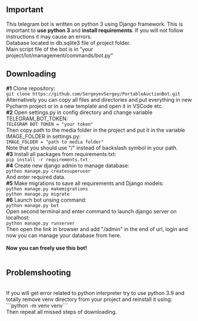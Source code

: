 <h2>Important</h2>

This telegram bot is written on python 3 using Django framework. This is important to <strong>use python 3</strong> and <strong>install requirements</strong>. If you will not follow instructions it may cause an errors.<br>Database located in db.sqlite3 file of project folder.<br>Main script file of the bot is in "your project/lot/management/commands/bot.py"

<h2>Downloading</h2>

<strong>#1</strong> Clone repository:<br>
```git clone https://github.com/SergeyevSergey/PortableAuctionBot.git```<br>
Alternatively you can copy all files and directories and put everything in new Pycharm project or in a new template and open it in VSCode etc.<br>
<strong>#2</strong> Open settings.py in config directory and change variable TELEGRAM_BOT_TOKEN:<br>
```TELEGRAM BOT TOKEN = "your token"```<br>
Then copy path to the media folder in the project and put it in the variable IMAGE_FOLDER in settings.py:<br>
```IMAGE_FOLDER = "path to media folder"```<br>
Note that you should use "/" instead of backslash symbol in your path.<br>
<strong>#3</strong> Install all packages from requirements.txt:<br>
```pip install -r requirements.txt```<br>
<strong>#4</strong> Create new django admin to manage database:<br>
```python manage.py createsuperuser```<br>
And enter required data.<br>
<strong>#5</strong> Make migrations to save all requirements and Django models:<br>
```python manage.py makemigrations```<br>
```python manage.py migrate```<br>
<strong>#6</strong> Launch bot unsing command:<br>
```python manage.py bot```<br>
Open second terminal and enter command to launch django server on localhost:<br>
```python manage.py runserver```<br>
Then open the link in browser and add "/admin" in the end of url, login and now you can manage your database from here.<br><br>
<strong>Now you can freely use this bot!</strong><br><br>
<h2>Problemshooting</h2><br>
If you will get error related to python interpreter try to use python 3.9 and totally remove venv directory from your project and reinstall it using:<br>
```python -m venv venv```<br>
Then repeat all missed steps of downloading.
